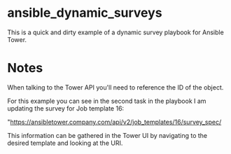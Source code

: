 # ansible_dynamic_surveys
This is a quick and dirty example of a dynamic survey playbook for Ansible Tower.

# Notes
When talking to the Tower API you'll need to reference the ID of the object. 

For this example you can see in the second task in the playbook I am updating the survey for Job template 16:

"https://ansibletower.company.com/api/v2/job_templates/16/survey_spec/

This information can be gathered in the Tower UI by navigating to the desired template and looking at the URI.
